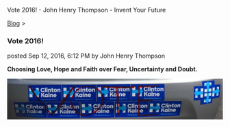 Vote 2016! - John Henry Thompson - Invent Your Future   
    

[Blog](../z-blog-1.md)‎ > ‎

### Vote 2016!

posted Sep 12, 2016, 6:12 PM by John Henry Thompson

**Choosing Love, Hope and Faith over Fear, Uncertainty and Doubt.**

[![](../_/rsrc/1473729142032/z-blog-1/vote2016/IMG_7132.jpg)](http://www.johnhenrythompson.com/z-blog-1/vote2016/IMG_7132.jpg?attredirects=0)

  

